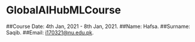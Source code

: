# GlobalAIHubMLCourse

##Course Date: 4th Jan, 2021 - 8th Jan, 2021.
##Name: Hafsa.
##Surname: Saqib.
##Email: i170321@nu.edu.pk.
